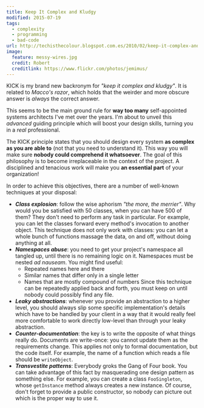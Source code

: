```yaml
---
title: Keep It Complex and Kludgy
modified: 2015-07-19
tags:
  - complexity
  - programming
  - bad-code
url: http://techisthecolour.blogspot.com.es/2010/02/keep-it-complex-and-kludgy.html
image:
  feature: messy-wires.jpg
  credit: Robert
  creditlink: https://www.flickr.com/photos/jemimus/
---
```


KICK is my brand new backronym for *"keep it complex and kludgy"*. It is related to *Macco's razor*, which holds that the weirder and more obscure answer is *always* the correct answer.

This seems to be the main ground rule for **way too many** self-appointed systems architects I've met over the years. I'm about to unveil this *advanced* guiding principle which will boost your design skills, turning you in a *real* professional.

The KICK principle states that you should design every system **as complex as you are able to** (not that you need to understand it). This way you will make sure **nobody could comprehend it whatsoever**. The goal of this philosophy is to become irreplaceable in the context of the project. A disciplined and tenacious work will make you **an essential part** of your organization!

In order to achieve this objectives, there are a number of well-known techniques at your disposal:

* ***Class explosion***: follow the wise aphorism *"the more, the merrier"*. Why would you be satisfied with 50 classes, when you can have 500 of them? They don't need to perform any task in particular. For example, you can let the classes forward every method's invocation to another object. This technique does not only work with classes: you can let a whole bunch of functions massage the data, on and off, without doing anything at all.
* ***Namespaces abuse***: you need to get your project's namespace all tangled up, until there is no remaining logic on it. Namespaces must be nested *ad nauseam*. You might find useful:
  * Repeated names here and there
  * Similar names that differ only in a single letter
  * Names that are mostly compound of numbers
Since this technique can be repeatedly applied back and forth, you must keep on until nobody could possibly find any file.
* ***Leaky abstractions***: whenever you provide an abstraction to a higher level, you should always slip some specific implementation's details which have to be handled by your client in a way that it would really feel more comfortable to work directly low-level than through your leaky abstraction.
* ***Counter-documentation***: the key is to write the opposite of what things really do. Documents are write-once: you cannot update them as the requirements change. This applies not only to formal documentation, but the code itself. For example, the name of a function which reads a file should be `writeObject`.
* ***Transvestite patterns***: Everybody groks the Gang of Four book. You can take advantage of this fact by masquerading one design pattern as something else. For example, you can create a class `FooSingleton`, whose `getInstance` method always creates a new instance. Of course, don't forget to provide a public constructor, so nobody can picture out which is the proper way to use it.
